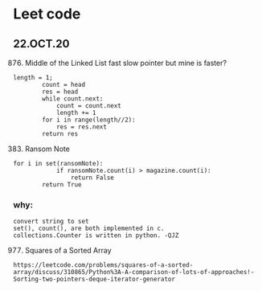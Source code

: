 # Leet code
## 22.OCT.20
876. Middle of the Linked List
fast slow pointer
but mine is faster?
```
length = 1;
        count = head
        res = head
        while count.next:
            count = count.next
            length += 1
        for i in range(length//2):
            res = res.next
        return res
```

383. Ransom Note
```
for i in set(ransomNote):
            if ransomNote.count(i) > magazine.count(i):
                return False
        return True
```
### why:
    convert string to set
    set(), count(), are both implemented in c.
    collections.Counter is written in python. -QJZ

977. Squares of a Sorted Array

```
https://leetcode.com/problems/squares-of-a-sorted-array/discuss/310865/Python%3A-A-comparison-of-lots-of-approaches!-Sorting-two-pointers-deque-iterator-generator
```